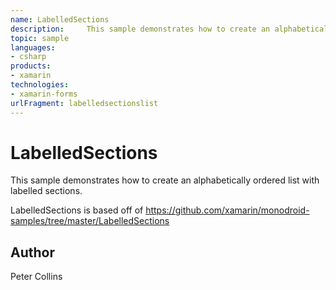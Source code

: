 ```yaml
---
name: LabelledSections
description: 	 This sample demonstrates how to create an alphabetically ordered list with labelled sections.  LabelledSections is based off of https://github.co...
topic: sample
languages:
- csharp
products:
- xamarin
technologies:
- xamarin-forms
urlFragment: labelledsectionslist
---
```

LabelledSections
==========
	
This sample demonstrates how to create an alphabetically ordered list with labelled sections.

LabelledSections is based off of https://github.com/xamarin/monodroid-samples/tree/master/LabelledSections
	
Author
------
Peter Collins